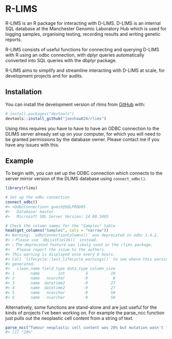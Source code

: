 
<!-- README.md is generated from README.Rmd. Please edit that file -->

# R-LIMS

<!-- badges: start -->
<!-- badges: end -->

R-LIMS is an R package for interacting with D-LIMS. D-LIMS is an
internal SQL database at the Manchester Genomic Laboratory Hub which is
used for logging samples, organising testing, recording results and
writing genetic reports.

R-LIMS consists of useful functions for connecting and querying D-LIMS
with R using an odbc connection, with dplyr queries automatically
converted into SQL queries with the dbplyr package.

R-LIMS aims to simplify and streamline interacting with D-LIMS at scale,
for development projects and for audits.

## Installation

You can install the development version of rlims from
[GitHub](https://github.com/) with:

``` r
# install.packages("devtools")
devtools::install_github("joeshaw824/rlims")
```

Using rlms requires you have to have to have an ODBC connection to the
DLIMS server already set up on your computer, for which you will need to
be granted permissions by the database owner. Please contact me if you
have any issues with this.

## Example

To begin with, you can set up the ODBC connection which connects to the
server mirror version of the DLIMS database using `connect_odbc()`.

``` r
library(rlims)

# Set up the odbc connection
connect_odbc()
#> <OdbcConnection> guest@SQLPROD05
#>   Database: master
#>   Microsoft SQL Server Version: 14.00.3465

# Check the column names for the "Samples" table
head(get_columns("Samples", cols = "narrow"))
#> Warning: `odbcConnectionColumns()` was deprecated in odbc 1.4.2.
#> ℹ Please use `dbListFields()` instead.
#> ℹ The deprecated feature was likely used in the rlims package.
#>   Please report the issue to the authors.
#> This warning is displayed once every 8 hours.
#> Call `lifecycle::last_lifecycle_warnings()` to see where this warning was
#> generated.
#>   clean_name field_type data_type column_size
#> 1       name        int         4          10
#> 2       name   nvarchar        -9           8
#> 3       name  datetime2        -9          27
#> 4       name  datetime2        -9          27
#> 5       name   nvarchar        -9          50
#> 6       name   nvarchar        -9          50
```

Alternatively, some functions are stand-alone and are just useful for
the kinds of projects I’ve been working on. For example the parse_ncc
function just pulls out the neoplastic cell content from a string of
text.

``` r
parse_ncc("Tumour neoplastic cell content was 20% but mutation wasn't found")
#> [1] "20%"
```
